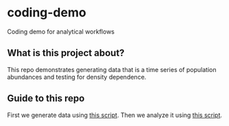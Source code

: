 # coding-demo
Coding demo for analytical workflows

## What is this project about?
This repo demonstrates generating data that is a time series of population abundances and testing for density dependence.

## Guide to this repo
First we generate data using [this script](code/generate_data.R).
Then we analyze it using [this script](code/dd_analysis.R).

